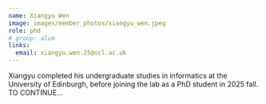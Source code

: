 ```yaml
---
name: Xiangyu Wen
image: images/member_photos/xiangyu_wen.jpeg
role: phd
# group: alum
links:
  email: xiangyu.wen.25@ucl.ac.uk
---
```


Xiangyu completed his undergraduate studies in informatics at the University of Edinburgh, before joining the lab as a PhD student in 2025 fall. TO CONTINUE...
